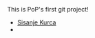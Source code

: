 <html>
<head> This is PoP's first git project!
</head>
<body>
<ul>
<li> <a href="https://www.google.com/search?client=ubuntu&channel=fs&q=sisanje+kurca&ie=utf-8&oe=utf-8">Sisanje Kurca</a> 
<li> <Pusenja kurca>
</ul> 
